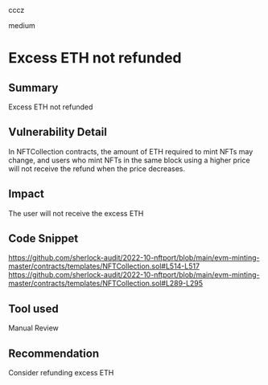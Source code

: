 cccz

medium

# Excess ETH not refunded

## Summary
Excess ETH not refunded

## Vulnerability Detail
In NFTCollection contracts, the amount of ETH required to mint NFTs may change, and users who mint NFTs in the same block using a higher price will not receive the refund when the price decreases.

## Impact
The user will not receive the excess ETH

## Code Snippet
https://github.com/sherlock-audit/2022-10-nftport/blob/main/evm-minting-master/contracts/templates/NFTCollection.sol#L514-L517
https://github.com/sherlock-audit/2022-10-nftport/blob/main/evm-minting-master/contracts/templates/NFTCollection.sol#L289-L295
## Tool used

Manual Review

## Recommendation
Consider refunding excess ETH